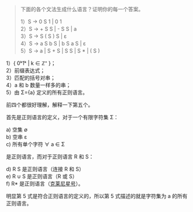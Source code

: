 > 下面的各个文法生成什么语言？证明你的每一个答案。
>
> 1）S -> 0 S 1 | 0 1  
> 2）S -> + S S | - S S | a  
> 3）S -> S ( S ) S | ε  
> 4）S -> a S b S | b S a S | ε  
> 5）S -> a | S + S | S S | S \* | ( S )

1）{ 0ᵏ1ᵏ | k ∈ ℤ⁺ }；  
2）前缀表达式；  
3）匹配的括号对串；  
4）a 和 b 数量一样多的串；  
5）由 Σ={a} 定义的所有正则语言。

前四个都很好理解，解释一下第五个。

首先是正则语言的定义，对于一个有限字符集 Σ：

a) 空集 ∅  
b) 空串 ε  
c) 所有单个字符 ∀ a ∈ Σ 


是正则语言，而对于正则语言 R 和 S：

d) R S 是正则语言（连接 R 和 S）  
e) R ∪ S 是正则语言（R 或 S）  
f) R\* 是正则语言（[克莱尼星号](https://zh.wikipedia.org/zh-hans/%E5%85%8B%E8%8E%B1%E5%B0%BC%E6%98%9F%E5%8F%B7)）。
 
明显第 5 式是符合正则语言的定义的，所以第 5 式描述的就是字符集为 a 的所有正则语言。
